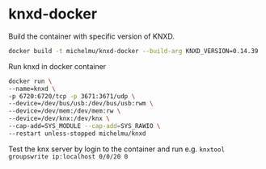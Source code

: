 # knxd-docker

Build the container with specific version of KNXD.

```bash
docker build -t michelmu/knxd-docker --build-arg KNXD_VERSION=0.14.39 .
```

Run knxd in docker container

```bash
docker run \
--name=knxd \
-p 6720:6720/tcp -p 3671:3671/udp \
--device=/dev/bus/usb:/dev/bus/usb:rwm \
--device=/dev/mem:/dev/mem:rw \
--device=/dev/knx:/dev/knx \
--cap-add=SYS_MODULE --cap-add=SYS_RAWIO \
--restart unless-stopped michelmu/knxd
```

Test the knx server by login to the container and run e.g.
`knxtool groupswrite ip:localhost 0/0/20 0`
